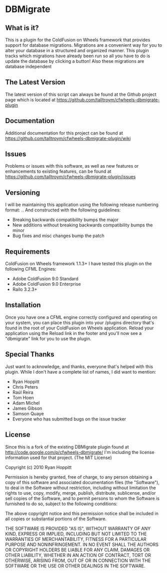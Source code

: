 # DBMigrate

## What is it?

This is a plugin for the ColdFusion on Wheels framework that provides support for database migrations.  Migrations are a convenient way for you to alter your database in a structured and organized manner.  This plugin tracks which migrations have already been run so all you have to do is update the database by clicking a button!  Also these migrations are database independent

## The Latest Version
The latest version of this script can always be found at the
Github project page which is located at https://github.com/talltroym/cfwheels-dbmigrate-plugin

## Documentation
Additional documentation for this project can be found at https://github.com/talltroym/cfwheels-dbmigrate-plugin/wiki

## Issues
Problems or issues with this software, as well as new features or enhancements to existing features, can be found at https://github.com/talltroym/cfwheels-dbmigrate-plugin/issues

## Versioning
I will be maintaining this application using the following release numbering format:
<major>.<minor>.<patch>
And constructed with the following guidelines:
* Breaking backwards compatibility bumps the major
* New additions without breaking backwards compatibility bumps the minor
* Bug fixes and misc changes bump the patch

## Requirements
ColdFusion on Wheels framework 1.1.3+
I have tested this plugin on the following CFML Engines:

* Adobe ColdFusion 9.0 Standard
* Adobe ColdFusion 9.0 Enterprise
* Railo 3.2.3+

## Installation
Once you have one a CFML engine correctly configured and operating on your system, you can place this plugin into your /plugins directory that's found in the root of your ColdFusion on Wheels application.  Reload your application using the Reload link in the footer and you'll now see a "dbmigrate" link for you to use the plugin.

## Special Thanks
Just want to acknowledge, and thanks, everyone that's helped with this plugin.  While I don't have a complete list of names, I did want to mention:

* Ryan Hoppitt
* Chris Peters
* Raúl Reira
* Tom Hoen
* Adam Michel
* James Gibson
* Samson Quaye
* Everyone who has submitted bugs on the issue tracker

## License
Since this is a fork of the existing DBMigrate plugin found at http://code.google.com/p/cfwheels-dbmigrate/ I'm including the license information used for that project.
(The MIT License)

Copyright (c) 2010 Ryan Hoppitt

Permission is hereby granted, free of charge, to any person
obtaining a copy of this software and associated documentation
files (the "Software"), to deal in the Software without
restriction, including without limitation the rights to use,
copy, modify, merge, publish, distribute, sublicense, and/or sell
copies of the Software, and to permit persons to whom the
Software is furnished to do so, subject to the following
conditions:

The above copyright notice and this permission notice shall be
included in all copies or substantial portions of the Software.

THE SOFTWARE IS PROVIDED "AS IS", WITHOUT WARRANTY OF ANY KIND,
EXPRESS OR IMPLIED, INCLUDING BUT NOT LIMITED TO THE WARRANTIES
OF MERCHANTABILITY, FITNESS FOR A PARTICULAR PURPOSE AND
NONINFRINGEMENT. IN NO EVENT SHALL THE AUTHORS OR COPYRIGHT
HOLDERS BE LIABLE FOR ANY CLAIM, DAMAGES OR OTHER LIABILITY,
WHETHER IN AN ACTION OF CONTRACT, TORT OR OTHERWISE, ARISING
FROM, OUT OF OR IN CONNECTION WITH THE SOFTWARE OR THE USE OR
OTHER DEALINGS IN THE SOFTWARE.
